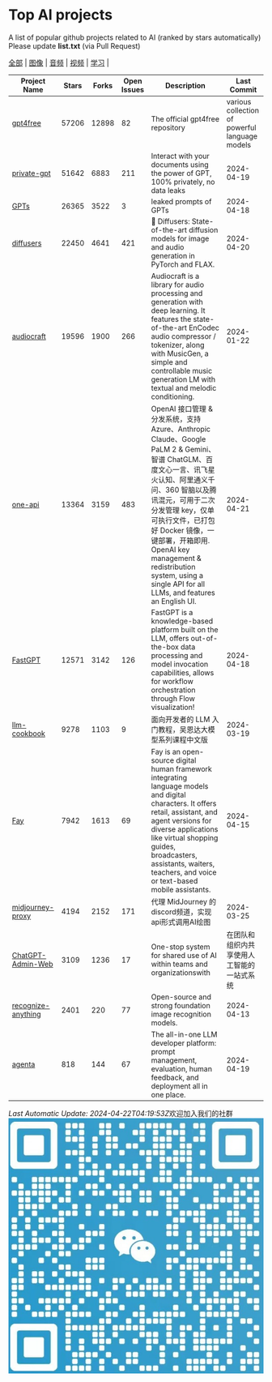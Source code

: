 # Top AI projects
A list of popular github projects related to AI (ranked by stars automatically)
Please update **list.txt** (via Pull Request)

<a href="./README.md">全部</a> |   <a href="./READMEpicture.md">图像</a> |   <a href="./READMEaudio.md">音频</a> | <a href="./READMEvideo.md">视频</a> | <a href="./READMElearn.md">学习</a> | 

| Project Name | Stars | Forks | Open Issues | Description | Last Commit |
| ------------ | ----- | ----- | ----------- | ----------- | ----------- |
| [gpt4free](https://github.com/xtekky/gpt4free) | 57206 | 12898 | 82 | The official gpt4free repository | various collection of powerful language models | 2024-04-21 |
| [private-gpt](https://github.com/zylon-ai/private-gpt) | 51642 | 6883 | 211 | Interact with your documents using the power of GPT, 100% privately, no data leaks | 2024-04-19 |
| [GPTs](https://github.com/linexjlin/GPTs) | 26365 | 3522 | 3 | leaked prompts of GPTs | 2024-04-18 |
| [diffusers](https://github.com/huggingface/diffusers) | 22450 | 4641 | 421 | 🤗 Diffusers: State-of-the-art diffusion models for image and audio generation in PyTorch and FLAX. | 2024-04-20 |
| [audiocraft](https://github.com/facebookresearch/audiocraft) | 19596 | 1900 | 266 | Audiocraft is a library for audio processing and generation with deep learning. It features the state-of-the-art EnCodec audio compressor / tokenizer, along with MusicGen, a simple and controllable music generation LM with textual and melodic conditioning. | 2024-01-22 |
| [one-api](https://github.com/songquanpeng/one-api) | 13364 | 3159 | 483 | OpenAI 接口管理 & 分发系统，支持 Azure、Anthropic Claude、Google PaLM 2 & Gemini、智谱 ChatGLM、百度文心一言、讯飞星火认知、阿里通义千问、360 智脑以及腾讯混元，可用于二次分发管理 key，仅单可执行文件，已打包好 Docker 镜像，一键部署，开箱即用. OpenAI key management & redistribution system, using a single API for all LLMs, and features an English UI. | 2024-04-21 |
| [FastGPT](https://github.com/labring/FastGPT) | 12571 | 3142 | 126 | FastGPT is a knowledge-based platform built on the LLM, offers out-of-the-box data processing and model invocation capabilities, allows for workflow orchestration through Flow visualization! | 2024-04-18 |
| [llm-cookbook](https://github.com/datawhalechina/llm-cookbook) | 9278 | 1103 | 9 | 面向开发者的 LLM 入门教程，吴恩达大模型系列课程中文版 | 2024-03-19 |
| [Fay](https://github.com/xszyou/Fay) | 7942 | 1613 | 69 | Fay is an open-source digital human framework integrating language models and digital characters. It offers retail, assistant, and agent versions for diverse applications like virtual shopping guides, broadcasters, assistants, waiters, teachers, and voice or text-based mobile assistants. | 2024-04-15 |
| [midjourney-proxy](https://github.com/novicezk/midjourney-proxy) | 4194 | 2152 | 171 | 代理 MidJourney 的discord频道，实现api形式调用AI绘图 | 2024-03-25 |
| [ChatGPT-Admin-Web](https://github.com/AprilNEA/ChatGPT-Admin-Web) | 3109 | 1236 | 17 | One-stop system for shared use of AI within teams and organizationswith | 在团队和组织内共享使用人工智能的一站式系统 | 2023-12-27 |
| [recognize-anything](https://github.com/xinyu1205/recognize-anything) | 2401 | 220 | 77 | Open-source and strong foundation image recognition models. | 2024-04-13 |
| [agenta](https://github.com/Agenta-AI/agenta) | 818 | 144 | 67 | The all-in-one LLM developer platform: prompt management, evaluation, human feedback, and deployment all in one place. | 2024-04-19 |

*Last Automatic Update: 2024-04-22T04:19:53Z*欢迎加入我们的社群 ![](https://raw.githubusercontent.com/mouuii/picture/master/weichat.jpg) 